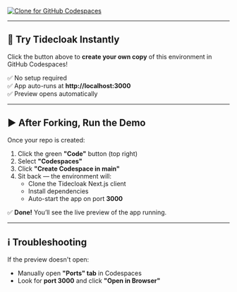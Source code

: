 [![Clone for GitHub Codespaces](https://github.com/codespaces/badge.svg)](https://github.com/tide-foundation/tidespaces/generate)

----------------------------------------------------------

## 🚀 Try Tidecloak Instantly

Click the button above to **create your own copy** of this environment in GitHub Codespaces!

✅ No setup required  
✅ App auto-runs at **http://localhost:3000**  
✅ Preview opens automatically

---

## ▶️ **After Forking, Run the Demo**
Once your repo is created:
1. Click the green **"Code"** button (top right)
2. Select **"Codespaces"**
3. Click **"Create Codespace in main"**
4. Sit back — the environment will:
   - Clone the Tidecloak Next.js client
   - Install dependencies
   - Auto-start the app on port **3000**

✅ **Done!** You’ll see the live preview of the app running.

---

## ℹ️ **Troubleshooting**
If the preview doesn't open:
- Manually open **"Ports" tab** in Codespaces
- Look for **port 3000** and click **"Open in Browser"**
